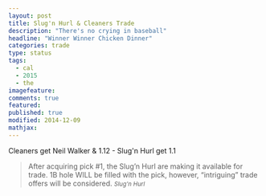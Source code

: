 ```yaml
---
layout: post
title: Slug'n Hurl & Cleaners Trade
description: "There's no crying in baseball"
headline: "Winner Winner Chicken Dinner"
categories: trade
type: status
tags: 
  - cal
  - 2015
  - the
imagefeature:
comments: true
featured:
published: true
modified: 2014-12-09
mathjax:
---
```


Cleaners get Neil Walker & 1.12 - Slug'n Hurl get 1.1

>After acquiring pick #1, the Slug’n Hurl are making it available for trade.  1B hole WILL be filled with the pick, however, “intriguing” trade offers will be considered.
><small><cite title="Slug'n Hurl">Slug'n Hurl</cite></small>

